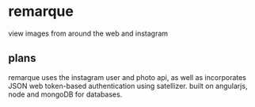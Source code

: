 # remarque
view images from around the web and instagram

## plans
remarque uses the instagram user and photo api, as well as incorporates JSON web token-based authentication using satellizer. built on angularjs, node and mongoDB for databases.
